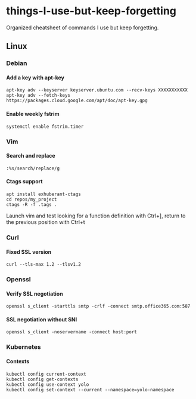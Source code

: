 # things-I-use-but-keep-forgetting
Organized cheatsheet of commands I use but keep forgetting.

## Linux
### Debian
#### Add a key with apt-key
```
apt-key adv --keyserver keyserver.ubuntu.com --recv-keys XXXXXXXXXXX
apt-key adv --fetch-keys https://packages.cloud.google.com/apt/doc/apt-key.gpg
```
#### Enable weekly fstrim
```
systemctl enable fstrim.timer
```
### Vim
#### Search and replace
```
:%s/search/replace/g 
```
#### Ctags support
```
apt install exhuberant-ctags
cd repos/my_project
ctags -R -f .tags .
```
Launch vim and test looking for a function definition with Ctrl+], return to the previous position with Ctrl+t

### Curl
#### Fixed SSL version
```
curl --tls-max 1.2 --tlsv1.2
```

### Openssl
#### Verify SSL negotiation
```
openssl s_client -starttls smtp -crlf -connect smtp.office365.com:587
```
#### SSL negotiation without SNI
```
openssl s_client -noservername -connect host:port
```
### Kubernetes
#### Contexts
```
kubectl config current-context
kubectl config get-contexts
kubectl config use-context yolo
kubectl config set-context --current --namespace=yolo-namespace
```
